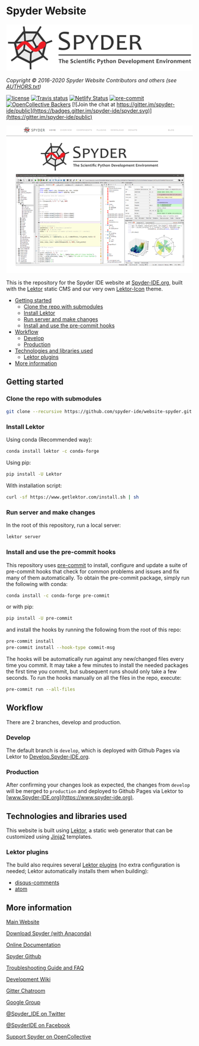 # Spyder Website

![Spyder Website — The Official Site of the Scientific Python Development Environment](./assets/static/images/spyder_readme_banner.png)

*Copyright © 2016-2020 Spyder Website Contributors and others (see [AUTHORS.txt](https://github.com/spyder-ide/website-spyder/blob/master/AUTHORS.txt))*


[![license](https://img.shields.io/pypi/l/spyder.svg)](./LICENSE.txt)
[![Travis status](https://travis-ci.org/spyder-ide/website-spyder.svg?branch=develop)](https://travis-ci.org/spyder-ide/website-spyder)
[![Netlify Status](https://api.netlify.com/api/v1/badges/12791f68-4cbb-4236-b918-24da97168631/deploy-status)](https://app.netlify.com/sites/spyder-website-preview/deploys)
[![pre-commit](https://img.shields.io/badge/pre--commit-enabled-brightgreen?logo=pre-commit&logoColor=white)](https://github.com/pre-commit/pre-commit)
[![OpenCollective Backers](https://opencollective.com/spyder/backers/badge.svg?color=blue)](#backers)
[![Join the chat at https://gitter.im/spyder-ide/public](https://badges.gitter.im/spyder-ide/spyder.svg)](https://gitter.im/spyder-ide/public)


![Screenshot of the Spyder website homepage, showing a banner and screenshot](./assets/static/images/mainpage_screenshot.png)


This is the repository for the Spyder IDE website at [Spyder-IDE.org](https://www.spyder-ide.org/), built with the [Lektor](https://www.getlektor.com/) static CMS and our very own [Lektor-Icon](https://spyder-ide.github.io/lektor-icon/) theme.


<!-- markdownlint-disable -->
<!-- START doctoc generated TOC please keep comment here to allow auto update -->
<!-- DON'T EDIT THIS SECTION, INSTEAD RE-RUN doctoc TO UPDATE -->


- [Getting started](#getting-started)
  - [Clone the repo with submodules](#clone-the-repo-with-submodules)
  - [Install Lektor](#install-lektor)
  - [Run server and make changes](#run-server-and-make-changes)
  - [Install and use the pre-commit hooks](#install-and-use-the-pre-commit-hooks)
- [Workflow](#workflow)
  - [Develop](#develop)
  - [Production](#production)
- [Technologies and libraries used](#technologies-and-libraries-used)
  - [Lektor plugins](#lektor-plugins)
- [More information](#more-information)

<!-- END doctoc generated TOC please keep comment here to allow auto update -->
<!-- markdownlint-restore -->



## Getting started


### Clone the repo with submodules

```bash
git clone --recursive https://github.com/spyder-ide/website-spyder.git
```


### Install Lektor

Using conda (Recommended way):

```bash
conda install lektor -c conda-forge
```

Using pip:

```bash
pip install -U Lektor
```

With installation script:

```bash
curl -sf https://www.getlektor.com/install.sh | sh
```



### Run server and make changes

In the root of this repository, run a local server:

```bash
lektor server
```


### Install and use the pre-commit hooks

This repository uses [pre-commit](https://pre-commit.com/) to install, configure and update a suite of pre-commit hooks that check for common problems and issues and fix many of them automatically.
To obtain the pre-commit package, simply run the following with conda:

```bash
conda install -c conda-forge pre-commit
```

or with pip:

```bash
pip install -U pre-commit
```

and install the hooks by running the following from the root of this repo:

```bash
pre-commit install
pre-commit install --hook-type commit-msg
```

The hooks will be automatically run against any new/changed files every time you commit.
It may take a few minutes to install the needed packages the first time you commit, but subsequent runs should only take a few seconds.
To run the hooks manually on all the files in the repo, execute:

```bash
pre-commit run --all-files
```



## Workflow

There are 2 branches, develop and production.


### Develop

The default branch is ``develop``, which is deployed with Github Pages via Lektor to [Develop.Spyder-IDE.org](https://develop.spyder-ide.org/).


### Production

After confirming your changes look as expected, the changes from ``develop`` will be merged to ``production`` and deployed to Github Pages via Lektor to [www.Spyder-IDE.org](https://www.spyder-ide.org).



## Technologies and libraries used

This website is built using [Lektor](https://www.getlektor.com/), a static web generator that can be customized using [Jinja2](http://jinja.pocoo.org/) templates.


### Lektor plugins

The build also requires several [Lektor plugins](https://www.getlektor.com/docs/plugins/) (no extra configuration is needed; Lektor automatically installs them when building):

* [disqus-comments](https://github.com/lektor/lektor-disqus-comments)
* [atom](https://github.com/lektor/lektor-atom)



## More information

[Main Website](https://www.spyder-ide.org/)

[Download Spyder (with Anaconda)](https://www.anaconda.com/download/)

[Online Documentation](https://docs.spyder-ide.org/)

[Spyder Github](https://github.com/spyder-ide/spyder)

[Troubleshooting Guide and FAQ](https://github.com/spyder-ide/spyder/wiki/Troubleshooting-Guide-and-FAQ)

[Development Wiki](https://github.com/spyder-ide/spyder/wiki/Dev:-Index)

[Gitter Chatroom](https://gitter.im/spyder-ide/public)

[Google Group](https://groups.google.com/group/spyderlib)

[@Spyder_IDE on Twitter](https://twitter.com/spyder_ide)

[@SpyderIDE on Facebook](https://www.facebook.com/SpyderIDE/)

[Support Spyder on OpenCollective](https://opencollective.com/spyder/)
